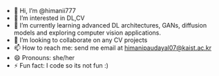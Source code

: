 - 👋 Hi, I’m @himanii777
- 👀 I’m interested in DL,CV
- 🌱 I’m currently learning advanced DL architectures, GANs, diffusion models and exploring computer vision applications.
- 💞️ I’m looking to collaborate on any CV projects
- 📫 How to reach me: send me email at himanipaudayal07@kaist.ac.kr
- 😄 Pronouns: she/her
- ⚡ Fun fact: I code so its not fun :)

<!---
himanii777/himanii777 is a ✨ special ✨ repository because its `README.md` (this file) appears on your GitHub profile.
You can click the Preview link to take a look at your changes.
--->
